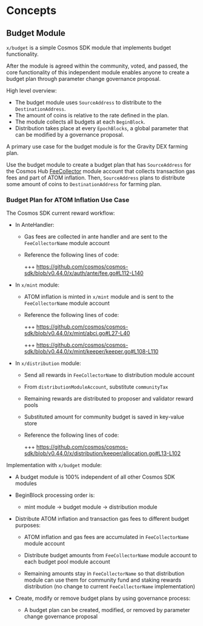 <!-- order: 1 -->

# Concepts

## Budget Module

`x/budget` is a simple Cosmos SDK module that implements budget functionality. 

After the module is agreed within the community, voted, and passed, the core functionality of this independent module enables anyone to create a budget plan through parameter change governance proposal. 

High level overview: 

- The budget module uses `SourceAddress` to distribute to the `DestinationAddress`.
- The amount of coins is relative to the rate defined in the plan. 
- The module collects all budgets at each `BeginBlock`.
- Distribution takes place at every `EpochBlocks`, a global parameter that can be modified by a governance proposal.

A primary use case for the budget module is for the Gravity DEX farming plan. 

Use the budget module to create a budget plan that has `SourceAddress` for the Cosmos Hub [FeeCollector](https://github.com/cosmos/cosmos-sdk/blob/v0.44.0/x/auth/types/keys.go#L15) module account that collects transaction gas fees and part of ATOM inflation. Then, `SourceAddress` plans to distribute some amount of coins to `DestinationAddress` for farming plan.

### Budget Plan for ATOM Inflation Use Case

The Cosmos SDK current reward workflow:

- In AnteHandler:

    - Gas fees are collected in ante handler and are sent to the `FeeCollectorName` module account

    - Reference the following lines of code:

      +++ https://github.com/cosmos/cosmos-sdk/blob/v0.44.0/x/auth/ante/fee.go#L112-L140

- In `x/mint` module:

  - ATOM inflation is minted in `x/mint` module and is sent to the `FeeCollectorName` module account

  - Reference the following lines of code:

    +++ https://github.com/cosmos/cosmos-sdk/blob/v0.44.0/x/mint/abci.go#L27-L40

    +++ https://github.com/cosmos/cosmos-sdk/blob/v0.44.0/x/mint/keeper/keeper.go#L108-L110

- In `x/distribution` module:

  - Send all rewards in `FeeCollectorName` to distribution module account
  
  - From `distributionModuleAccount`, substitute `communityTax`

  - Remaining rewards are distributed to proposer and validator reward pools

  - Substituted amount for community budget is saved in key-value store

  - Reference the following lines of code:

    +++ https://github.com/cosmos/cosmos-sdk/blob/v0.44.0/x/distribution/keeper/allocation.go#L13-L102

Implementation with `x/budget` module:

  - A budget module is 100% independent of all other Cosmos SDK modules

  - BeginBlock processing order is:

      - mint module → budget module → distribution module

  - Distribute ATOM inflation and transaction gas fees to different budget purposes:

    - ATOM inflation and gas fees are accumulated in `FeeCollectorName` module account

    - Distribute budget amounts from `FeeCollectorName` module account to each budget pool module account

    - Remaining amounts stay in `FeeCollectorName` so that distribution module can use them for community fund and staking rewards distribution (no change to current `FeeCollectorName` implementation)

  - Create, modify or remove budget plans by using governance process:
  
    - A budget plan can be created, modified, or removed by parameter change governance proposal
